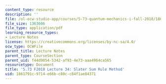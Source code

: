 ```yaml
---
content_type: resource
description: ''
file: /ol-ocw-studio-app/courses/5-73-quantum-mechanics-i-fall-2018/1861791c9714e66bc80cc84f1ae84371_MIT5_73F18_Lec34.pdf
file_size: 1363606
file_type: application/pdf
learning_resource_types:
- Lecture Notes
license: https://creativecommons.org/licenses/by-nc-sa/4.0/
ocw_type: OCWFile
parent_title: Lecture Notes
parent_type: CourseSection
parent_uid: f44d9054-5342-af93-4e73-aaa4964ca565
resourcetype: Document
title: '5.73 F2018 Lecture 34: Slater Sum Rule Method'
uid: 1861791c-9714-e66b-c80c-c84f1ae84371
---
```

